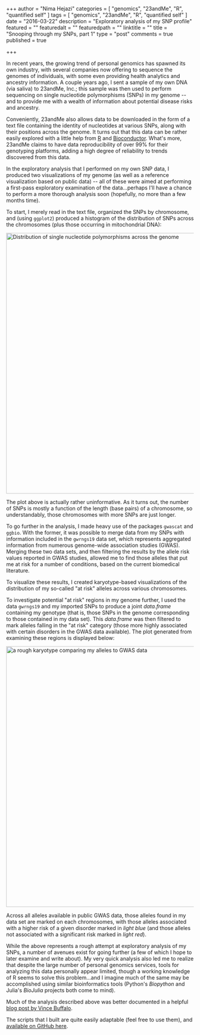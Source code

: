 +++
author = "Nima Hejazi"
categories = [ "genomics", "23andMe", "R", "quantified self" ]
tags = [ "genomics", "23andMe", "R", "quantified self" ]
date = "2016-03-22"
description = "Exploratory analysis of my SNP profile"
featured = ""
featuredalt = ""
featuredpath = ""
linktitle = ""
title = "Snooping through my SNPs, part 1"
type = "post"
comments = true
published = true

+++

In recent years, the growing trend of personal genomics has spawned its own
industry, with several companies now offering to sequence the genomes of
individuals, with some even providing health analytics and ancestry information.
A couple years ago, I sent a sample of my own DNA (via saliva) to 23andMe, Inc.;
this sample was then used to perform sequencing on single nucleotide
polymorphisms (SNPs) in my genome -- and to provide me with a wealth of
information about potential disease risks and ancestry.

Conveniently, 23andMe also allows data to be downloaded in the form of a text
file containing the identity of nucleotides at various SNPs, along with their
positions across the genome. It turns out that this data can be rather easily
explored with a little help from [R](https://www.r-project.org/) and
[Bioconductor](https://www.bioconductor.org/). What's more, 23andMe claims to
have data reproducibility of over 99% for their genotyping platforms, adding a
high degree of reliability to trends discovered from this data.

In the exploratory analysis that I performed on my own SNP data, I produced two
visualizations of my genome (as well as a reference visualization based on
public data) -- all of these were aimed at performing a first-pass exploratory
examination of the data...perhaps I'll have a chance to perform a more thorough 
analysis soon (hopefully, no more than a few months time).

To start, I merely read in the text file, organized the SNPs by chromosome, and
(using `ggplot2`) produced a histogram of the distribution of SNPs across the
chromosomes (plus those occurring in mitochondrial DNA):

<img src="../../img/main/snp_distribution.jpg"
alt="Distribution of single nucleotide polymorphisms across the genome" width="700" height="700">

The plot above is actually rather uninformative. As it turns out, the number of
SNPs is mostly a function of the length (base pairs) of a chromosome, so
understandably, those chromosomes with more SNPs are just longer.

To go further in the analysis, I made heavy use of the packages `gwascat` and
`ggbio`. With the former, it was possible to merge data from my SNPs with
information included in the `gwrngs19` data set, which represents aggregated
information from numerous genome-wide association studies (GWAS). Merging these
two data sets, and then filtering the results by the allele risk values reported
in GWAS studies, allowed me to find those alleles that put me at risk for a
number of conditions, based on the current biomedical literature.

To visualize these results, I created karyotype-based visualizations of the
distribution of my so-called "at risk" alleles across various chromosomes.

To investigate potential "at risk" regions in my genome further, I used the data
`gwrngs19` and my imported SNPs to produce a joint _data.frame_ containing my
genotype (that is, those SNPs in the genome corresponding to those contained in
my data set). This _data.frame_ was then filtered to mark alleles falling in the
"at risk" category (those more highly associated with certain disorders in the
GWAS data available). The plot generated from examining these regions is
displayed below:

<img src="../../img/main/risk_karyotype.jpg"
alt="a rough karyotype comparing my alleles to GWAS data"  width="700" height="700">

Across all alleles available in public GWAS data, those alleles found in my data
set are marked on each chromosomes, with those alleles associated with a higher 
risk of a given disorder marked in _light blue_ (and those alleles not
associated with a significant risk marked in _light red_).

While the above represents a rough attempt at exploratory analysis of my SNPs, a
number of avenues exist for going further (a few of which I hope to later
examine and write about). My very quick analysis also led me to realize that
despite the large number of personal genomics services, tools for analyzing this
data personally appear limited, though a working knowledge of R seems to solve
this problem...and I imagine much of the same may be accomplished using similar 
bioinformatics tools (Python's _Biopython_ and Julia's _BioJulia_ projects both 
come to mind).

Much of the analysis described above was better documented in a helpful [blog
post by Vince
Buffalo](http://www.vincebuffalo.com/blog/2012/03/12/using-bioconductor-to-analyze-your-23andme-data.html).

The scripts that I built are quite easily adaptable (feel free to use them), and
[available on GitHub here](https://github.com/nhejazi/23-and-i).

